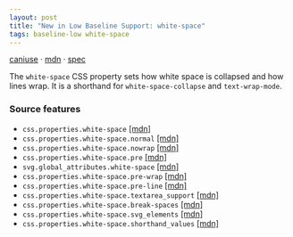 ```yaml
---
layout: post
title: "New in Low Baseline Support: white-space"
tags: baseline-low white-space
---
```


[caniuse](https://caniuse.com/?search=white-space) · [mdn](https://developer.mozilla.org/en-US/search?q=white-space) · [spec](https://drafts.csswg.org/css-text-4/#white-space-property)

The `white-space` CSS property sets how white space is collapsed and how lines wrap. It is a shorthand for `white-space-collapse` and `text-wrap-mode`.

### Source features

- ``css.properties.white-space`` [[mdn]](https://developer.mozilla.org/en-US/search?q=css.properties.white-space)
- ``css.properties.white-space.normal`` [[mdn]](https://developer.mozilla.org/en-US/search?q=css.properties.white-space.normal)
- ``css.properties.white-space.nowrap`` [[mdn]](https://developer.mozilla.org/en-US/search?q=css.properties.white-space.nowrap)
- ``css.properties.white-space.pre`` [[mdn]](https://developer.mozilla.org/en-US/search?q=css.properties.white-space.pre)
- ``svg.global_attributes.white-space`` [[mdn]](https://developer.mozilla.org/en-US/search?q=svg.global_attributes.white-space)
- ``css.properties.white-space.pre-wrap`` [[mdn]](https://developer.mozilla.org/en-US/search?q=css.properties.white-space.pre-wrap)
- ``css.properties.white-space.pre-line`` [[mdn]](https://developer.mozilla.org/en-US/search?q=css.properties.white-space.pre-line)
- ``css.properties.white-space.textarea_support`` [[mdn]](https://developer.mozilla.org/en-US/search?q=css.properties.white-space.textarea_support)
- ``css.properties.white-space.break-spaces`` [[mdn]](https://developer.mozilla.org/en-US/search?q=css.properties.white-space.break-spaces)
- ``css.properties.white-space.svg_elements`` [[mdn]](https://developer.mozilla.org/en-US/search?q=css.properties.white-space.svg_elements)
- ``css.properties.white-space.shorthand_values`` [[mdn]](https://developer.mozilla.org/en-US/search?q=css.properties.white-space.shorthand_values)
